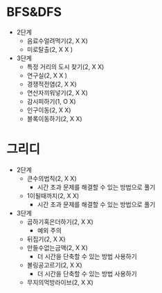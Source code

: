 # BFS&DFS
- 2단계
  - 음료수얼려먹기(2, X X)
  - 미로탈출(2, X X )
- 3단계
  - 특정 거리의 도시 찾기(2, X X)
  - 연구실(2, X X )
  - 경쟁적전염(2, X X)
  - 연산자끼워넣기(2, X X)
  - 감시피하기(1, O X)
  - 인구이동(2, X X)
  - 블록이동하기(2, X X)

# 그리디
- 2단계
  - 큰수의법칙(2, X X)
    - 시간 초과 문제를 해결할 수 있는 방법으로 풀기
  - 1이될때까지(2, X X)
    - 시간 초과 문제를 해결할 수 있는 방법으로 풀기
- 3단계
  - 곱하기혹은더하기(2, X X)
    - 예외 주의
  - 뒤집기(2, X X)
  - 만들수없는금액(2, X X)
    - 더 시간을 단축할 수 있는 방법 사용하기 
  - 볼링공고르기(2, X X)
    - 더 시간을 단축할 수 있는 방법 사용하기
  - 무지의먹방라이브(2, X X)